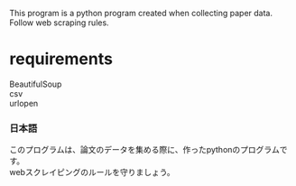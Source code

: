 This program is a python program created when collecting paper data.<br>
Follow web scraping rules.<br>

<h1>requirements</h1>
BeautifulSoup<br>
csv<br>
urlopen<br>

<h3>日本語</h3>
このプログラムは、論文のデータを集める際に、作ったpythonのプログラムです。<br>
webスクレイピングのルールを守りましょう。
